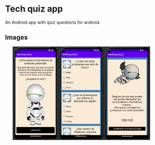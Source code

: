# Tech quiz app

An Android app with quiz questions for android.

## Images

<div style="display: flex;flex-direction: row; justify-content: center;">
	<img src="activityIntro.png" height="auto" width="30%" />
	<img src="activityQuestions.png" heigth="auto" width="30%" />
	<img src="activityEnd.png" height="auto" width="30%" />
</div>
